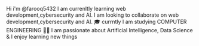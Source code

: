    Hi i'm @farooq5432
   I am currenltly learning web development,cybersecurity and AI.
   I am looking to collaborate on web development,cybersecurity and AI.
🎓 currntly I am studying COMPUTER ENGINEERING 
👨‍💻 I am passionate about Artificial Intelligence, Data Science & I enjoy learning new things